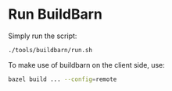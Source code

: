 # Run BuildBarn

Simply run the script:
```bash
./tools/buildbarn/run.sh
```

To make use of buildbarn on the client side, use:
```bash
bazel build ... --config=remote
```
